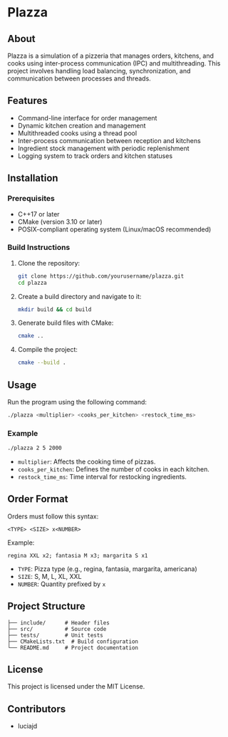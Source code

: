 # Plazza

## About
Plazza is a simulation of a pizzeria that manages orders, kitchens, and cooks using inter-process communication (IPC) and multithreading. This project involves handling load balancing, synchronization, and communication between processes and threads.

## Features
- Command-line interface for order management
- Dynamic kitchen creation and management
- Multithreaded cooks using a thread pool
- Inter-process communication between reception and kitchens
- Ingredient stock management with periodic replenishment
- Logging system to track orders and kitchen statuses

## Installation
### Prerequisites
- C++17 or later
- CMake (version 3.10 or later)
- POSIX-compliant operating system (Linux/macOS recommended)

### Build Instructions
1. Clone the repository:
   ```sh
   git clone https://github.com/yourusername/plazza.git
   cd plazza
   ```
2. Create a build directory and navigate to it:
   ```sh
   mkdir build && cd build
   ```
3. Generate build files with CMake:
   ```sh
   cmake ..
   ```
4. Compile the project:
   ```sh
   cmake --build .
   ```

## Usage
Run the program using the following command:
```sh
./plazza <multiplier> <cooks_per_kitchen> <restock_time_ms>
```
### Example
```sh
./plazza 2 5 2000
```
- `multiplier`: Affects the cooking time of pizzas.
- `cooks_per_kitchen`: Defines the number of cooks in each kitchen.
- `restock_time_ms`: Time interval for restocking ingredients.

## Order Format
Orders must follow this syntax:
```
<TYPE> <SIZE> x<NUMBER>
```
Example:
```
regina XXL x2; fantasia M x3; margarita S x1
```
- `TYPE`: Pizza type (e.g., regina, fantasia, margarita, americana)
- `SIZE`: S, M, L, XL, XXL
- `NUMBER`: Quantity prefixed by `x`

## Project Structure
```
├── include/      # Header files
├── src/          # Source code
├── tests/        # Unit tests
├── CMakeLists.txt  # Build configuration
└── README.md     # Project documentation
```

## License
This project is licensed under the MIT License.

## Contributors
- luciajd


